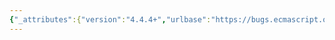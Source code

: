 ```yaml
---
{"_attributes":{"version":"4.4.4+","urlbase":"https://bugs.ecmascript.org/","maintainer":"dherman@mozilla.com"},"bug":{"bug_id":4050,"creation_ts":"2015-02-21 08:33:00 -0800","short_desc":"22.2.3.22.1, 2 %TypedArray%.prototype.set: Unnecessary application of min()","delta_ts":"2015-03-04 18:58:13 -0800","product":"Draft for 6th Edition","component":"technical issue","version":"Rev 34: February 20, 2015 Release Candidate 1","rep_platform":"All","op_sys":"All","bug_status":"RESOLVED","resolution":"FIXED","priority":"Normal","bug_severity":"normal","everconfirmed":true,"reporter":{"uid":"andrebargull","name":"André Bargull"},"assigned_to":{"uid":"allen","name":"Allen Wirfs-Brock"},"long_desc":[{"commentid":13224,"comment_count":0,"who":{"uid":"andrebargull","name":"André Bargull"},"bug_when":"2015-02-21 08:33:35 -0800","thetext":"22.2.3.22.1 %TypedArray%.prototype.set (array [ , offset ] )\n22.2.3.22.2 %TypedArray%.prototype.set(typedArray [, offset ] )\n\nPer 22.2.3.22.1 step 21 `srcLength + targetOffset ≤ targetLength`. That means `srcLength ≤ targetLength - targetOffset`, so `min(srcLength, targetLength – targetOffset) = srcLength`.\n\n\n\n22.2.3.22.1 - step 24\n> Let limit be targetByteIndex + targetElementSize × srcLength.\n\n\n22.2.3.22.2 - step 27\n> Let limit be targetByteIndex + targetElementSize × srcLength."},{"commentid":13372,"comment_count":1,"who":{"uid":"allen","name":"Allen Wirfs-Brock"},"bug_when":"2015-02-25 18:03:34 -0800","thetext":"fixed in rev35 editor's draft"},{"commentid":13477,"comment_count":2,"who":{"uid":"allen","name":"Allen Wirfs-Brock"},"bug_when":"2015-03-04 18:58:13 -0800","thetext":"fixed in rev35"}]}}
---
```

